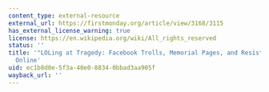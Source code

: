 ```yaml
---
content_type: external-resource
external_url: https://firstmonday.org/article/view/3168/3115
has_external_license_warning: true
license: https://en.wikipedia.org/wiki/All_rights_reserved
status: ''
title: '"LOLing at Tragedy: Facebook Trolls, Memorial Pages, and Resistance to Grief
  Online'
uid: ec1b8d0e-5f3a-40e0-8834-0bbad3aa905f
wayback_url: ''
---
```


